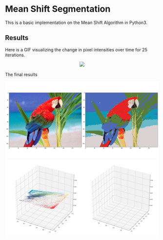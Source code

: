 # Mean Shift Segmentation

This is a basic implementation on the Mean Shift Algorithm in Python3.

## Results

Here is a GIF visualizing the change in pixel intensities over time for 25 iterations.
<div align='center'>
  <img src='imgs/movie.gif' width="800">
</div>

The final results
 
<div align='center'>
  <img src='imgs/a.jpg' width="800">
  <img src='imgs/b.jpg' width="800">
</div>
